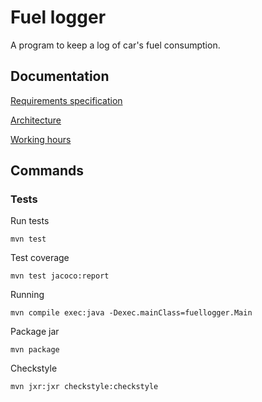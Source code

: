 # Fuel logger

A program to keep a log of car's fuel consumption. 

## Documentation
[Requirements specification](fuel-logger/documentation/requirements.md)

[Architecture](fuel-logger/documentation/architecture.md)

[Working hours](fuel-logger/documentation/working%20hours.md)

## Commands

### Tests
Run tests
```
mvn test
```

Test coverage
```
mvn test jacoco:report
```

Running
```
mvn compile exec:java -Dexec.mainClass=fuellogger.Main
```

Package jar
```
mvn package
```

Checkstyle
```
mvn jxr:jxr checkstyle:checkstyle
```

